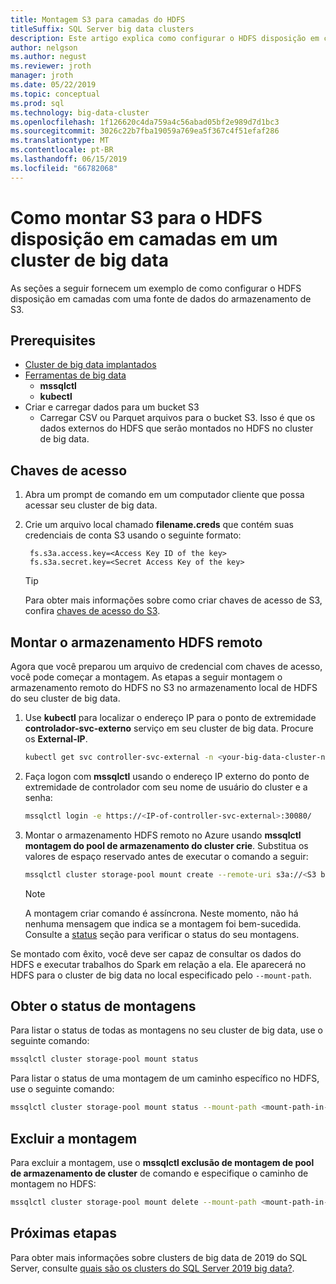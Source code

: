 ```yaml
---
title: Montagem S3 para camadas do HDFS
titleSuffix: SQL Server big data clusters
description: Este artigo explica como configurar o HDFS disposição em camadas para montar um sistema de arquivo externo do S3 no HDFS em um cluster de big data do SQL Server 2019 (visualização).
author: nelgson
ms.author: negust
ms.reviewer: jroth
manager: jroth
ms.date: 05/22/2019
ms.topic: conceptual
ms.prod: sql
ms.technology: big-data-cluster
ms.openlocfilehash: 1f126620c4da759a4c56abad05bf2e989d7d1bc3
ms.sourcegitcommit: 3026c22b7fba19059a769ea5f367c4f51efaf286
ms.translationtype: MT
ms.contentlocale: pt-BR
ms.lasthandoff: 06/15/2019
ms.locfileid: "66782068"
---
```

# <a name="how-to-mount-s3-for-hdfs-tiering-in-a-big-data-cluster"></a>Como montar S3 para o HDFS disposição em camadas em um cluster de big data

As seções a seguir fornecem um exemplo de como configurar o HDFS disposição em camadas com uma fonte de dados do armazenamento de S3.

## <a name="prerequisites"></a>Prerequisites

- [Cluster de big data implantados](deployment-guidance.md)
- [Ferramentas de big data](deploy-big-data-tools.md)
  - **mssqlctl**
  - **kubectl**
- Criar e carregar dados para um bucket S3 
  - Carregar CSV ou Parquet arquivos para o bucket S3. Isso é que os dados externos do HDFS que serão montados no HDFS no cluster de big data.

## <a name="access-keys"></a>Chaves de acesso

1. Abra um prompt de comando em um computador cliente que possa acessar seu cluster de big data.

1. Crie um arquivo local chamado **filename.creds** que contém suas credenciais de conta S3 usando o seguinte formato:

   ```text
    fs.s3a.access.key=<Access Key ID of the key>
    fs.s3a.secret.key=<Secret Access Key of the key>
   ```

   > [!TIP]
   > Para obter mais informações sobre como criar chaves de acesso de S3, confira [chaves de acesso do S3](https://docs.aws.amazon.com/general/latest/gr/aws-sec-cred-types.html#access-keys-and-secret-access-keys).

## <a id="mount"></a> Montar o armazenamento HDFS remoto

Agora que você preparou um arquivo de credencial com chaves de acesso, você pode começar a montagem. As etapas a seguir montagem o armazenamento remoto do HDFS no S3 no armazenamento local de HDFS do seu cluster de big data.

1. Use **kubectl** para localizar o endereço IP para o ponto de extremidade **controlador-svc-externo** serviço em seu cluster de big data. Procure os **External-IP**.

   ```bash
   kubectl get svc controller-svc-external -n <your-big-data-cluster-name>
   ```

1. Faça logon com **mssqlctl** usando o endereço IP externo do ponto de extremidade de controlador com seu nome de usuário do cluster e a senha:

   ```bash
   mssqlctl login -e https://<IP-of-controller-svc-external>:30080/
   ```

1. Montar o armazenamento HDFS remoto no Azure usando **mssqlctl montagem do pool de armazenamento do cluster crie**. Substitua os valores de espaço reservado antes de executar o comando a seguir:

   ```bash
   mssqlctl cluster storage-pool mount create --remote-uri s3a://<S3 bucket name> --mount-path /mounts/<mount-name> --credential-file <path-to-s3-credentials>/file.creds
   ```

   > [!NOTE]
   > A montagem criar comando é assíncrona. Neste momento, não há nenhuma mensagem que indica se a montagem foi bem-sucedida. Consulte a [status](#status) seção para verificar o status do seu montagens.

Se montado com êxito, você deve ser capaz de consultar os dados do HDFS e executar trabalhos do Spark em relação a ela. Ele aparecerá no HDFS para o cluster de big data no local especificado pelo `--mount-path`.

## <a id="status"></a> Obter o status de montagens

Para listar o status de todas as montagens no seu cluster de big data, use o seguinte comando:

```bash
mssqlctl cluster storage-pool mount status
```

Para listar o status de uma montagem de um caminho específico no HDFS, use o seguinte comando:

```bash
mssqlctl cluster storage-pool mount status --mount-path <mount-path-in-hdfs>
```

## <a id="delete"></a> Excluir a montagem

Para excluir a montagem, use o **mssqlctl exclusão de montagem de pool de armazenamento de cluster** de comando e especifique o caminho de montagem no HDFS:

```bash
mssqlctl cluster storage-pool mount delete --mount-path <mount-path-in-hdfs>
```

## <a name="next-steps"></a>Próximas etapas

Para obter mais informações sobre clusters de big data de 2019 do SQL Server, consulte [quais são os clusters do SQL Server 2019 big data?](big-data-cluster-overview.md).
